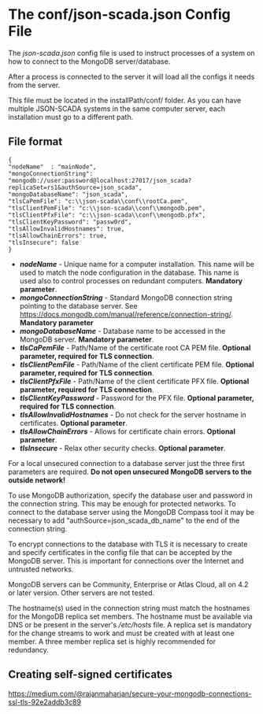 # The conf/json-scada.json Config File

The _json-scada.json_ config file is used to instruct processes of a system on how to connect to the MongoDB server/database.

After a process is connected to the server it will load all the configs it needs from the server.

This file must be located in the installPath/conf/ folder.
As you can have multiple JSON-SCADA systems in the same computer server, each installation must go to a different path.

## File format

    {
    "nodeName"  : "mainNode",
    "mongoConnectionString": "mongodb://user:password@localhost:27017/json_scada?replicaSet=rs1&authSource=json_scada",
    "mongoDatabaseName": "json_scada",
    "tlsCaPemFile": "c:\\json-scada\\conf\\rootCa.pem",
    "tlsClientPemFile": "c:\\json-scada\\conf\\mongodb.pem",
    "tlsClientPfxFile": "c:\\json-scada\\conf\\mongodb.pfx",
    "tlsClientKeyPassword": "passw0rd",
    "tlsAllowInvalidHostnames": true,
    "tlsAllowChainErrors": true,
    "tlsInsecure": false
    }

* **_nodeName_** - Unique name for a computer installation. This name will be used to match the node configuration in the database. This name is used also to control processes on redundant computers. **Mandatory parameter**.
* **_mongoConnectionString_** - Standard MongoDB connection string pointing to the database server. 
See https://docs.mongodb.com/manual/reference/connection-string/. **Mandatory parameter**
* **_mongoDatabaseName_** - Database name to be accessed in the MongoDB server. **Mandatory parameter**.
* **_tlsCaPemFile_** - Path/Name of the certificate root CA PEM file. **Optional parameter, required for TLS connection**.
* **_tlsClientPemFile_** - Path/Name of the client certificate PEM file. **Optional parameter, required for TLS connection**.
* **_tlsClientPfxFile_** - Path/Name of the client certificate PFX file. **Optional parameter, required for TLS connection**.
* **_tlsClientKeyPassword_** - Password for the PFX file. **Optional parameter, required for TLS connection**.
* **_tlsAllowInvalidHostnames_** - Do not check for the server hostname in certificates. **Optional parameter**.
* **_tlsAllowChainErrors_** - Allows for certificate chain errors. **Optional parameter**.
* **_tlsInsecure_** - Relax other security checks. **Optional parameter**.

For a local unsecured connection to a database server just the three first parameters are required. **Do not open unsecured MongoDB servers to the outside network!**

To use MongoDB authorization, specify the database user and password in the connection string. This may be enough for protected networks. To connect to the database server using the MongoDB Compass tool it may be necessary to add "authSource=json_scada_db_name" to the end of the connection string.

To encrypt connections to the database with TLS it is necessary to create and specify certificates in the config file that can be accepted by the MongoDB server. This is important for connections over the Internet and untrusted networks.

MongoDB servers can be Community, Enterprise or Atlas Cloud, all on 4.2 or later version. Other servers are not tested.

The hostname(s) used in the connection string must match the hostnames for the MongoDB replica set members. The hostname must be available via DNS or be present in the server's _/etc/hosts_ file. A replica set is mandatory for the change streams to work and must be created with at least one member. A three member replica set is highly recommended for redundancy.

## Creating self-signed certificates

https://medium.com/@rajanmaharjan/secure-your-mongodb-connections-ssl-tls-92e2addb3c89
